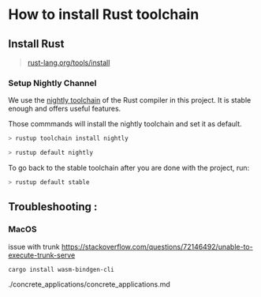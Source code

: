# How to install Rust toolchain

## Install Rust

> [rust-lang.org/tools/install](https://www.rust-lang.org/tools/install)

### Setup Nightly Channel

We use the [nightly toolchain](https://doc.rust-lang.org/book/appendix-07-nightly-rust.html) of the Rust compiler in this project. It is stable enough and offers useful features.


Those commmands will install the nightly toolchain and set it as default.

```bash
> rustup toolchain install nightly
```

```bash
> rustup default nightly
```


To go back to the stable toolchain after you are done with the project, run:

```bash
> rustup default stable
```

## Troubleshooting :

### MacOS
issue with trunk https://stackoverflow.com/questions/72146492/unable-to-execute-trunk-serve

```bash
cargo install wasm-bindgen-cli
```



./concrete_applications/concrete_applications.md